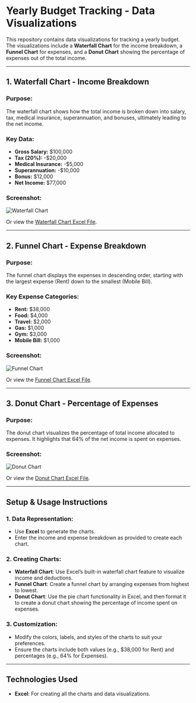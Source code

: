 # Yearly Budget Tracking - Data Visualizations

This repository contains data visualizations for tracking a yearly budget. The visualizations include a **Waterfall Chart** for the income breakdown, a **Funnel Chart** for expenses, and a **Donut Chart** showing the percentage of expenses out of the total income.

---

## **1. Waterfall Chart - Income Breakdown**

### **Purpose:**
The waterfall chart shows how the total income is broken down into salary, tax, medical insurance, superannuation, and bonuses, ultimately leading to the net income.

### **Key Data:**
- **Gross Salary:** $100,000
- **Tax (20%):** -$20,000
- **Medical Insurance:** -$5,000
- **Superannuation:** -$10,000
- **Bonus:** $12,000
- **Net Income:** $77,000

### **Screenshot:**
![Waterfall Chart](images/waterfall_chart.png)

Or view the [Waterfall Chart Excel File](https://github.com/SudristiAcharya/Budget_excel/blob/main/Budget_excel.xlsx).

---

## **2. Funnel Chart - Expense Breakdown**

### **Purpose:**
The funnel chart displays the expenses in descending order, starting with the largest expense (Rent) down to the smallest (Mobile Bill).

### **Key Expense Categories:**
- **Rent:** $38,000
- **Food:** $4,000
- **Travel:** $2,000
- **Gas:** $1,000
- **Gym:** $3,000
- **Mobile Bill:** $1,000

### **Screenshot:**
![Funnel Chart](images/funnel_chart.png)

Or view the [Funnel Chart Excel File](https://github.com/SudristiAcharya/Budget_excel/blob/main/Budget_excel.xlsx).

---

## **3. Donut Chart - Percentage of Expenses**

### **Purpose:**
The donut chart visualizes the percentage of total income allocated to expenses. It highlights that 64% of the net income is spent on expenses.

### **Screenshot:**
![Donut Chart](images/donut_chart.png)

Or view the [Donut Chart Excel File](https://github.com/SudristiAcharya/Budget_excel/blob/main/Budget_excel.xlsx).

---

## **Setup & Usage Instructions**

### **1. Data Representation:**
- Use **Excel** to generate the charts.
- Enter the income and expense breakdown as provided to create each chart.

### **2. Creating Charts:**
- **Waterfall Chart**: Use Excel’s built-in waterfall chart feature to visualize income and deductions.
- **Funnel Chart**: Create a funnel chart by arranging expenses from highest to lowest.
- **Donut Chart**: Use the pie chart functionality in Excel, and then format it to create a donut chart showing the percentage of income spent on expenses.

### **3. Customization:**
- Modify the colors, labels, and styles of the charts to suit your preferences.
- Ensure the charts include both values (e.g., $38,000 for Rent) and percentages (e.g., 64% for Expenses).

---

## **Technologies Used**

- **Excel**: For creating all the charts and data visualizations.
